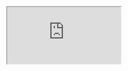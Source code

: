 <iframe src="https://docs.google.com/document/d/e/2PACX-1vSyH4HKtOtUBAGxg0_RxOAZg06nXXkkrq0yjkpKL8Hkf0OYnHjHA80SItdvTIqZ61K6a5ZtPZEJFpUO/pub?embedded=true"></iframe>

